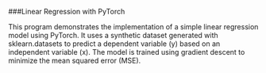 ###Linear Regression with PyTorch

This program demonstrates the implementation of a simple linear regression model using PyTorch. It uses a synthetic dataset generated with sklearn.datasets to predict a dependent variable (y) based on an independent variable (x). The model is trained using gradient descent to minimize the mean squared error (MSE).
